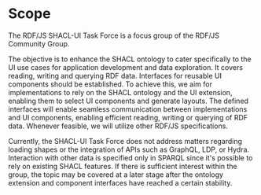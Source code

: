 # Scope

The RDF/JS SHACL-UI Task Force is a focus group of the RDF/JS Community Group.

The objective is to enhance the SHACL ontology to cater specifically to the UI use cases for application development and data exploration.
It covers reading, writing and querying RDF data.
Interfaces for reusable UI components should be established.
To achieve this, we aim for implementations to rely on the SHACL ontology and the UI extension, enabling them to select UI components and generate layouts.
The defined interfaces will enable seamless communication between implementations and UI components, enabling efficient reading, writing or querying of RDF data.
Whenever feasible, we will utilize other RDF/JS specifications.

Currently, the SHACL-UI Task Force does not address matters regarding loading shapes or the integration of APIs such as GraphQL, LDP, or Hydra.
Interaction with other data is specified only in SPARQL since it's possible to rely on existing SHACL features.
If there is sufficient interest within the group, the topic may be covered at a later stage after the ontology extension and component interfaces have reached a certain stability.
